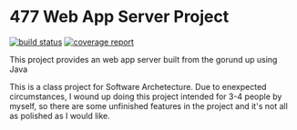# 477 Web App Server Project

[![build status](https://ada.csse.rose-hulman.edu/bonattt/TomSWS/badges/master/badges/master/build.svg)](https://ada.csse.rose-hulman.edu/bonattt/TomSWS/commits/master)
[![coverage report](https://ada.csse.rose-hulman.edu/bonattt/TomSWS/badges/master/badges/master/coverage.svg)](https://ada.csse.rose-hulman.edu/bonattt/TomSWS/commits/master)

This project provides an web app server built from the gorund up using Java

This is a class project for Software Archetecture. Due to enexpected circumstances, I wound up doing this project intended for 3-4 people by myself, so there are some unfinished features in the project and it's not all as polished as I would like.
